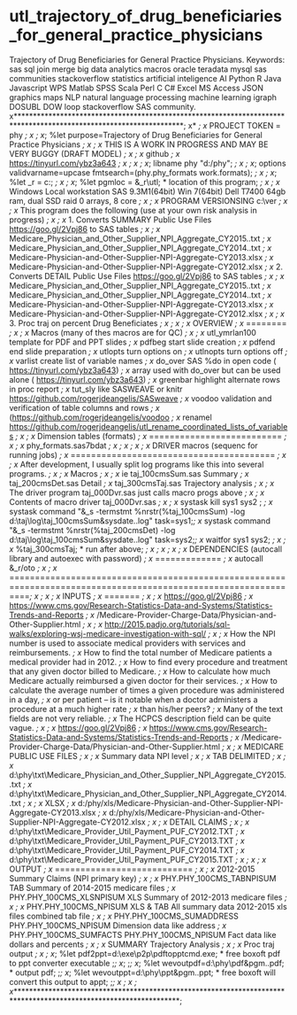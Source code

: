 # utl_trajectory_of_drug_beneficiaries_for_general_practice_physicians
Trajectory of Drug Beneficiaries for General Practice Physicians. Keywords: sas sql join merge big data analytics macros oracle teradata mysql sas communities stackoverflow statistics artificial inteligence AI Python R Java Javascript WPS Matlab SPSS Scala Perl C C# Excel MS Access JSON graphics maps NLP natural language processing machine learning igraph DOSUBL DOW loop stackoverflow SAS community.
    x*******************************************************************************************************************;
    x*                                                                                                                 *;
    x*  PROJECT TOKEN = phy                                                                                            *;
    x*                                                                                                                 *;
    x*; %let purpose=Trajectory of Drug Beneficiaries for General Practice Physicians                                  *;
    x*                                                                                                                 *;
    x*  THIS IS A WORK IN PROGRESS AND MAY BE VERY BUGGY (DRAFT MODEL)                                                 *;
    x*                                                                                                                 *;
    x*  github                                                                                                         *;
    x*  https://tinyurl.com/ybz3a643                                                                                   *;
    x*                                                                                                                 *;
    x*                                                                                                                 *;
    x*; libname phy "d:/phy";                                                                                          *;
    x*                                                                                                                 *;
    x*; options  validvarname=upcase fmtsearch=(phy.phy_formats work.formats);                                         *;
    x*                                                                                                                 *;
    x*; %let _r = c:;                                                                                                  *;
    x*                                                                                                                 *;
    x*; %let pgmloc = &_r\utl; * location of this program;                                                             *;
    x*                                                                                                                 *;
    x*  Windows Local workstation SAS 9.3M1(64bit) Win 7(64bit) Dell T7400 64gb ram, dual SSD raid 0 arrays, 8 core    *;
    x*                                                                                                                 *;
    x*  PROGRAM VERSIONSING c:\ver                                                                                     *;
    x*                                                                                                                 *;
    x*  This program  does the following (use at your own risk analysis in progress)                                   *;
    x*                                                                                                                 *;
    x*   1. Converts SUMMARY Public Use Files  https://goo.gl/2Vpj86 to SAS tables                                     *;
    x*                                                                                                                 *;
    x*        Medicare_Physician_and_Other_Supplier_NPI_Aggregate_CY2015..txt                                          *;
    x*        Medicare_Physician_and_Other_Supplier_NPI_Aggregate_CY2014..txt                                          *;
    x*        Medicare-Physician-and-Other-Supplier-NPI-Aggregate-CY2013.xlsx                                          *;
    x*        Medicare-Physician-and-Other-Supplier-NPI-Aggregate-CY2012.xlsx                                          *;
    x*   2. Converts DETAIL  Public Use Files  https://goo.gl/2Vpj86 to SAS tables                                     *;
    x*                                                                                                                 *;
    x*        Medicare_Physician_and_Other_Supplier_NPI_Aggregate_CY2015..txt                                          *;
    x*        Medicare_Physician_and_Other_Supplier_NPI_Aggregate_CY2014..txt                                          *;
    x*        Medicare-Physician-and-Other-Supplier-NPI-Aggregate-CY2013.xlsx                                          *;
    x*        Medicare-Physician-and-Other-Supplier-NPI-Aggregate-CY2012.xlsx                                          *;
    x*                                                                                                                 *;
    x*   3.   Proc traj on percent Drug Beneficiates                                                                   *;
    x*                                                                                                                 *;
    x*                                                                                                                 *;
    x*  OVERVIEW                                                                                                       *;
    x*  ========                                                                                                       *;
    x*                                                                                                                 *;
    x*  Macros (many of thes macros are for QC)                                                                        *;
    x*                                                                                                                 *;
    x*    utl_ymrlan100    template for PDF and PPT slides                                                             *;
    x*    pdfbeg           start slide creation                                                                        *;
    x*    pdfend           end slide preparation                                                                       *;
    x*    utlopts          turn options on                                                                             *;
    x*    utlnopts         turn options off                                                                            *;
    x*    varlist          create list of variable names                                                               *;
    x*    do_over          SAS %do in open code                    ( https://tinyurl.com/ybz3a643)                     *;
    x*    array            used with do_over but can be used alone ( https://tinyurl.com/ybz3a643)                     *;
    x*    greenbar         highlight alternate rows in proc report                                                     *;
    x*    tut_sly          like SASWEAVE or knitr https://github.com/rogerjdeangelis/SASweave                          *;
    x*    voodoo           validation and verification of table columns and rows                                       *;
    x*                        (https://github.com/rogerjdeangelis/voodoo                                               *;
    x*    renamel          https://github.com/rogerjdeangelis/utl_rename_coordinated_lists_of_variables                *;
    x*                                                                                                                 *;
    x*  Dimension tables (formats)                                                                                     *;
    x*  ==========================                                                                                     *;
    x*                                                                                                                 *;
    x*    phy_formats.sas7bdat                                                                                         *;
    x*                                                                                                                 *;
    x*                                                                                                                 *;
    x*                                                                                                                 *;
    x*  DRIVER macros (sequenc for running jobs)                                                                       *;
    x*  ========================================                                                                       *;
    x*                                                                                                                 *;
    x*  After development, I usually split log programs like this into several programs.                               *;
    x*                                                                                                                 *;
    x*   Macros                                                                                                        *;
    x*                                                                                                                 *;
    x*   ie taj_100cmsSum.sas  Summary                                                                                 *;
    x*      taj_200cmsDet.sas  Detail                                                                                  *;
    x*      taj_300cmsTaj.sas  Trajectory analysis                                                                     *;
    x*                                                                                                                 *;
    x*   The driver program taj_000Dvr.sas just calls macro progs above                                                *;
    x*                                                                                                                 *;
    x*   Contents of macro driver taj_000Dvr.sas                                                                       *;
    x*                                                                                                                 *;
    x*    systask kill sys1 sys2  ;                                                                                    *;
    x*     systask command "&_s -termstmt %nrstr(%taj_100cmsSum) -log d:\taj\log\taj_100cmsSum&sysdate..log" task=sys1;*;
    x*     systask command "&_s -termstmt %nrstr(%taj_200cmsDet) -log d:\taj\log\taj_100cmsSum&sysdate..log" task=sys2;*;
    x*    waitfor sys1 sys2;                                                                                           *;
    x*                                                                                                                 *;
    x*    %taj_300cmsTaj; * run after above;                                                                           *;
    x*                                                                                                                 *;
    x*                                                                                                                 *;
    x*                                                                                                                 *;
    x*  DEPENDENCIES  (autocall library and autoexec with password)                                                    *;
    x*  =============                                                                                                  *;
    x*  autocall &_r/oto                                                                                               *;
    x*                                                                                                                 *;
    x* ================================================================================================================*;
    x*                                                                                                                 *;
    x*                                                                                                                 *;
    x*  INPUTS                                                                                                         *;
    x*  =======                                                                                                        *;
    x*                                                                                                                 *;
    x*   https://goo.gl/2Vpj86                                                                                         *;
    x*   https://www.cms.gov/Research-Statistics-Data-and-Systems/Statistics-Trends-and-Reports                        *;
    x*     /Medicare-Provider-Charge-Data/Physician-and-Other-Supplier.html                                            *;
    x*                                                                                                                 *;
    x*   http://2015.padjo.org/tutorials/sql-walks/exploring-wsj-medicare-investigation-with-sql/                      *;
    x*                                                                                                                 *;
    x*   How the NPI number is used to associate medical providers with services and reimbursements.                   *;
    x*   How to find the total number of Medicare patients a medical provider had in 2012.                             *;
    x*   How to find every procedure and treatment that any given doctor billed to Medicare.                           *;
    x*   How to calculate how much Medicare actually reimbursed a given doctor for their services.                     *;
    x*   How to calculate the average number of times a given procedure was administered in a day,                     *;
    x*   or per patient – is it notable when a doctor administers a procedure at a much higher rate                    *;
    x*   than his/her peers?                                                                                           *;
    x*   Many of the text fields are not very reliable.                                                                *;
    x*   The HCPCS description field can be quite vague.                                                               *;
    x*                                                                                                                 *;
    x*   https://goo.gl/2Vpj86                                                                                         *;
    x*   https://www.cms.gov/Research-Statistics-Data-and-Systems/Statistics-Trends-and-Reports                        *;
    x*     /Medicare-Provider-Charge-Data/Physician-and-Other-Supplier.html                                            *;
    x*                                                                                                                 *;
    x*   MEDICARE PUBLIC USE FILES                                                                                     *;
    x*                                                                                                                 *;
    x*    Summary data NPI level                                                                                       *;
    x*                                                                                                                 *;
    x*     TAB DELIMITED                                                                                               *;
    x*                                                                                                                 *;
    x*      d:\phy\txt\Medicare_Physician_and_Other_Supplier_NPI_Aggregate_CY2015..txt                                 *;
    x*      d:\phy\txt\Medicare_Physician_and_Other_Supplier_NPI_Aggregate_CY2014..txt                                 *;
    x*                                                                                                                 *;
    x*     XLSX                                                                                                        *;
    x*      d:/phy/xls/Medicare-Physician-and-Other-Supplier-NPI-Aggregate-CY2013.xlsx                                 *;
    x*      d:/phy/xls/Medicare-Physician-and-Other-Supplier-NPI-Aggregate-CY2012.xlsx                                 *;
    x*                                                                                                                 *;
    x*     DETAIL CLAIMS                                                                                               *;
    x*                                                                                                                 *;
    x*      d:\phy\txt\Medicare_Provider_Util_Payment_PUF_CY2012.TXT                                                   *;
    x*      d:\phy\txt\Medicare_Provider_Util_Payment_PUF_CY2013.TXT                                                   *;
    x*      d:\phy\txt\Medicare_Provider_Util_Payment_PUF_CY2014.TXT                                                   *;
    x*      d:\phy\txt\Medicare_Provider_Util_Payment_PUF_CY2015.TXT                                                   *;
    x*                                                                                                                 *;
    x*                                                                                                                 *;
    x*  OUTPUT                                                                                                         *;
    x*  ===========================                                                                                    *;
    x*                                                                                                                 *;
    x*    2012-2015 Summary Claims (NPI primary key)                                                                   *;
    x*                                                                                                                 *;
    x*       PHY.PHY_100CMS_TABNPISUM   TAB Summary of 2014-2015 medicare files                                        *;
    x*       PHY.PHY_100CMS_XLSNPISUM   XLS Summary of 2012-2013 medicare files                                        *;
    x*                                                                                                                 *;
    x*       PHY.PHY_100CMS_NPISUM      XLS & TAB All summary data 2012-2015 xls files combined tab file               *;
    x*                                                                                                                 *;
    x*       PHY.PHY_100CMS_SUMADDRESS     PHY.PHY_100CMS_NPISUM Dimension data like address                           *;
    x*       PHY.PHY_100CMS_SUMFACTS       PHY.PHY_100CMS_NPISUM Fact data like dollars and percents                   *;
    x*                                                                                                                 *;
    x*   SUMMARY Trajectory Analysis                                                                                   *;
    x*                                                                                                                 *;
    x*  Proc traj output                                                                                               *;
    x*                                                                                                                 *;
    x*; %let pdf2ppt=d:\exe\p2p\pdftopptcmd.exe;      * free boxoft pdf to ppt converter executable                   ;*;
    x*;                                                                                                               ;*;
    x*; %let wevoutpdf=d:\phy\pdf\&pgm..pdf;          * output pdf;                                                   ;*;
    x*; %let wevoutppt=d:\phy\ppt\&pgm..ppt;          * free boxoft will convert this output to appt;                 ;*;
    x*                                                                                                                 *;
    x*                                                                                                                 *;
    x*******************************************************************************************************************;

